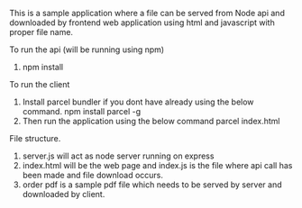This is a sample application where a file can be served from Node api and downloaded by frontend web application using html and javascript with proper file name.


To run the api (will be running using npm)
1. npm install


To run the client
1. Install parcel bundler if you dont have already using the below command.
    npm install parcel -g
2. Then run the application using the below command
    parcel index.html


File structure.
1. server.js will act as node server running on express
2. index.html will be the web page and index.js is the file where api call has been made and file download occurs.
3. order pdf is a sample pdf file which needs to be served by server and downloaded by client.



